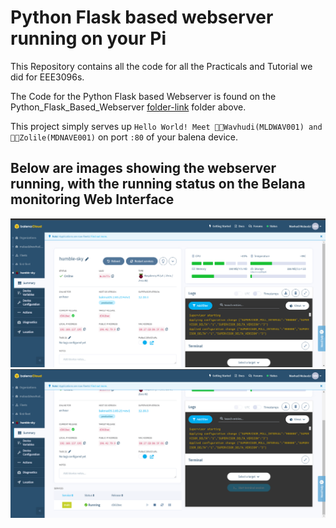 #  Python Flask based webserver running on your Pi

This Repository contains all the code for all the Practicals and Tutorial we did for EEE3096s.

The Code for the Python Flask based Webserver is found on the Python_Flask_Based_Webserver [folder-link] folder above.

This project simply serves up `Hello World! Meet 👨‍💻Wavhudi(MLDWAV001) and 👨‍💻Zolile(MDNAVE001)` on port `:80` of your balena device.

## Below are images showing the webserver running, with the running status on the Belana monitoring Web Interface
![one](/Python_Flask_Based_Webserver/img/one.png)
![two](/Python_Flask_Based_Webserver/img/two.png)


[folder-link]:https://github.com/ZolileMdingi/EEE3096S_Prac/tree/main/Python_Flask_Based_Webserver

<!-- To get this project up and running, you will need to signup for a balena account [here][signup-page] and set up a device, have a look at our [Getting Started tutorial][gettingStarted-link]. Once you are set up with balena, you will need to clone this repo locally: 
```
$ git clone git@github.com:balena-projects/simple-server-python.git
```
Then add your balena application's remote:
```
$ git remote add balena username@git.balena-cloud.com:username/myapp.git
```
and push the code to the newly added remote:
```
$ git push balena master
```
It should take a few minutes for the code to push. While you wait, lets enable device URLs so we can see the server outside of our local network. This option can be toggled on the device summary page, pictured below or in the `Actions` tab in your device dashboards.
 
![Enable device URL](/img/enable-public-URLs.png)

Once the device is updated, you should see this in your logs:
![log output](/img/log-output.png)
-->
